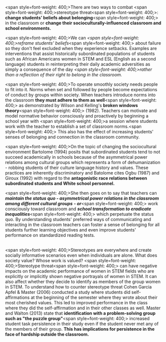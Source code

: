 <span style=font-weight: 400;>There are two ways to combat </span><span style=font-weight: 400;>stereotype threat</span><span style=font-weight: 400;>: </span>**change students’ beliefs about belonging**<span style=font-weight: 400;> in the classroom or </span>**change their socioculturally-influenced classroom and school environments.**

<span style=font-weight: 400;>We can </span><i><span style=font-weight: 400;>reframe students' beliefs</span></i><span style=font-weight: 400;> about failure so they don't feel excluded when they experience setbacks. Examples are interventions that assist historically subordinated populations of students such as African Americans women in STEM and ESL (English as a second language) students in reinterpreting their daily academic adversities as simply a consequence of the day </span><i><span style=font-weight: 400;>rather than a reflection of their right to belong in the classroom.</span></i>

<span style=font-weight: 400;>To operate smoothly society needs people to fit into it. Norms when set and followed by people become expectations of conduct by groups within society. When teachers introduce norms into the classroom </span>**they must adhere to them as well**<span style=font-weight: 400;> as demonstrated by Wilson and Kelling's </span>**broken windows theory**<span style=font-weight: 400;> (1982). Teachers can motivate and model normative behavior consciously and proactively by beginning a school year with </span><span style=font-weight: 400;>a session where students work with the teacher to establish a set of classroom norms.</span><span style=font-weight: 400;> This also has the effect of increasing students' senses of belonging and connection in the classroom community.</span>

<span style=font-weight: 400;>On the topic of changing the sociocultural environment Bartolome (1994) posits that subordinated students tend to not succeed academically in schools because of the asymmetrical power relations among cultural groups which represents a form of dehumanization - robbing students of their culture language history and values. These practices are inherently discriminatory and Batolome cites Ogbu (1987) and Giroux (1992) with regard to the </span>**antagonistic race relations between subordinated students and White school personnel.**

<span style=font-weight: 400;>She then goes on to say that teachers can </span>**<i>maintain the status quo - asymmetrical power relations in the classroom among different cultural groups</i>** **<i>- or</i>**<span style=font-weight: 400;> work consciously toward classroom and </span>**<i>school transformation to eradicate inequalities</i>**<span style=font-weight: 400;> which perpetuate the status quo. By understanding students' preferred ways of communicating and interacting in the classroom teachers can foster a sense of belonging for all students further learning objectives and even improve students' performance on standardized reading tests.</span></p>  <p><br><span style=font-weight: 400;>Stereotypes are everywhere and create socially informative scenarios even when individuals are alone. What does society value? Whose work is valued? </span><span style=font-weight: 400;>Stereotype threat</span><span style=font-weight: 400;> can have negative impacts on the academic performance of women in STEM fields who are explicitly or implicitly shown negative portrayals of women in STEM. It can also affect whether they decide to identify as members of the group women in STEM. To understand how to counter stereotype threat Cohen Garcia Apfel &amp; Master (2006) conducted a study where students did self-affirmations at the beginning of the semester where they wrote about their most cherished values. This led to improved performance in the class where they did the self-affirmation and in their other classes as well. Master and Walton (2013) state that </span>**identification with a problem-solving group such as "the puzzle group"**<span style=font-weight: 400;> increased student task persistence in their study even if the student never met any of the members of their group. </span>**This has implications for persistence in the face of hardship outside the classroom.**